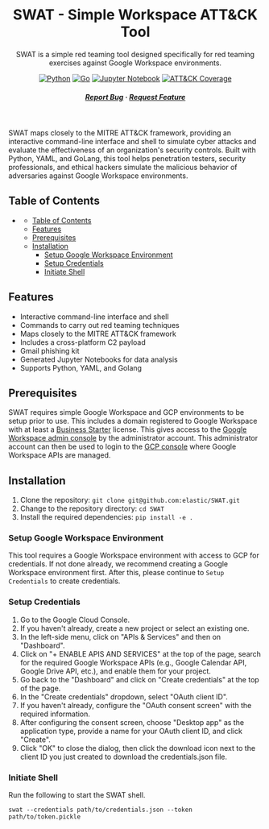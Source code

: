 #

<div align="center">
  <h1>SWAT - Simple Workspace ATT&CK Tool</h1>

  <p>
    SWAT is a simple red teaming tool designed specifically for red teaming exercises against Google Workspace environments.
  </p>

<!-- Badges -->

[![Python](https://img.shields.io/badge/python-3670A0?style=for-the-badge&logo=python&logoColor=ffdd54)](https://www.python.org/downloads/)
[![Go](https://img.shields.io/badge/go-%2300ADD8.svg?style=for-the-badge&logo=go&logoColor=white)](https://go.dev/dl/)
[![Jupyter Notebook](https://img.shields.io/badge/jupyter-%23FA0F00.svg?style=for-the-badge&logo=jupyter&logoColor=white)](https://jupyter.org/install)
[![ATT&CK Coverage](https://img.shields.io/badge/ATT&CK-Navigator-red.svg?style=for-the-badge&logoColor=white)](https://attack.mitre.org/matrices/enterprise/cloud/googleworkspace/)


<h5>
    <a href="https://github.com/elastic/SWAT/issues/">Report Bug</a>
  <span> · </span>
    <a href="https://github.com/elastic/SWAT/issues/">Request Feature</a>
  </h5>
</div>

<br />

SWAT maps closely to the MITRE ATT&CK framework, providing an interactive command-line interface and shell to simulate cyber attacks and evaluate the effectiveness of an organization's security controls. Built with Python, YAML, and GoLang, this tool helps penetration testers, security professionals, and ethical hackers simulate the malicious behavior of adversaries against Google Workspace environments.

## Table of Contents

- [](#)
  - [Table of Contents](#table-of-contents)
  - [Features](#features)
  - [Prerequisites](#prerequisites)
  - [Installation](#installation)
    - [Setup Google Workspace Environment](#setup-google-workspace-environment)
    - [Setup Credentials](#setup-credentials)
    - [Initiate Shell](#initiate-shell)

## Features

- Interactive command-line interface and shell
- Commands to carry out red teaming techniques
- Maps closely to the MITRE ATT&CK framework
- Includes a cross-platform C2 payload
- Gmail phishing kit
- Generated Jupyter Notebooks for data analysis
- Supports Python, YAML, and Golang

## Prerequisites
SWAT requires simple Google Workspace and GCP environments to be setup prior to use. This includes a domain registered to Google Workspace with at least a [Business Starter](https://workspace.google.com/pricing.html) license. This gives access to the [Google Workspace admin console](https://admin.google.com) by the administrator account. This administrator account can then be used to login to the [GCP console](https://console.cloud.google.com/) where Google Workspace APIs are managed.


## Installation

1. Clone the repository: `git clone git@github.com:elastic/SWAT.git`
2. Change to the repository directory: `cd SWAT`
3. Install the required dependencies: `pip install -e .`

### Setup Google Workspace Environment
This tool requires a Google Workspace environment with access to GCP for credentials. If not done already, we recommend creating a Google Workspace environment first. After this, please continue to `Setup Credentials` to create credentials.

### Setup Credentials
1. Go to the Google Cloud Console.
2. If you haven't already, create a new project or select an existing one.
3. In the left-side menu, click on "APIs & Services" and then on "Dashboard".
4. Click on "+ ENABLE APIS AND SERVICES" at the top of the page, search for the required Google Workspace APIs (e.g., Google Calendar API, Google Drive API, etc.), and enable them for your project.
5. Go back to the "Dashboard" and click on "Create credentials" at the top of the page.
6. In the "Create credentials" dropdown, select "OAuth client ID".
7. If you haven't already, configure the "OAuth consent screen" with the required information.
8. After configuring the consent screen, choose "Desktop app" as the application type, provide a name for your OAuth client ID, and click "Create".
9. Click "OK" to close the dialog, then click the download icon next to the client ID you just created to download the credentials.json file.

### Initiate Shell
Run the following to start the SWAT shell.

```console
swat --credentials path/to/credentials.json --token path/to/token.pickle
```














